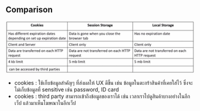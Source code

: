## Comparison 
![image](https://github.com/Joe-sit/INT201-63130500091-MyWorks/blob/master/self-study/Client%20Storage/clientStorageCompare.JPG)
- cookies : ใช้เก็บข้อมูลสำคัญๆ ที่ส่งผลให้ UX ดีขึ้น เช่น ข้อมูลในตะกร้าสินค้าที่เคยใส่ไว้ ซึ่งจะไม่เก็บข้อมูลที่ sensitive เช่น password, ID card 
- cookies : third party สามารถเข้าถึงข้อมูลของเราได้ เช่น เวลาเราไปดูสินค้าบางอย่างในอีกเว็ป แล้วมาเห็นโฆษณาในอีกเว็ป
